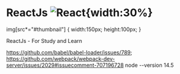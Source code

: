# ReactJs  ![React](https://user-images.githubusercontent.com/45578535/138135584-9dc9d97b-642e-43bd-a4fb-0c8594ff8442.png){width:30%}
img[src*="#thumbnail"] {
   width:150px;
   height:100px;
}


ReactJs - For Study and Learn

https://github.com/babel/babel-loader/issues/789;
https://github.com/webpack/webpack-dev-server/issues/2029#issuecomment-707196728
node --version 14.5
